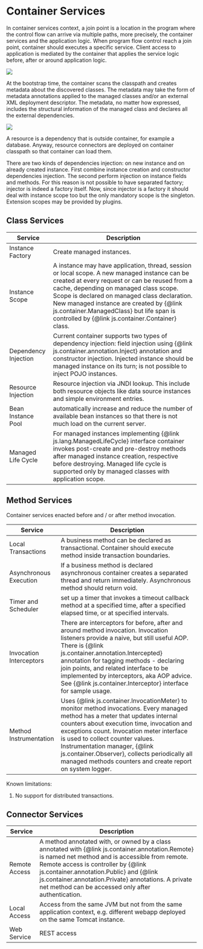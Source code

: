 # Container Services

In container services context, a join point is a location in the program where the control flow can arrive via multiple paths, more precisely, the container services and the application logic. When program flow control reach a join point, container should executes a specific service. Client access to application is mediated by the container that applies the service logic before, after or around application logic.

![](D:\docs\workspaces\js-lib\wtf\container\tiny-container\docs\join-point.png)

At the bootstrap time, the container scans the classpath and creates metadata about the discovered classes. The metadata may take the form of metadata annotations applied to the managed classes and/or an external XML deployment descriptor. The metadata, no matter how expressed, includes the structural information of the managed class and declares all the external dependencies.

![](D:\docs\workspaces\js-lib\wtf\container\tiny-container\docs\container-services.png)



A resource is a dependency that is outside container, for example a database. Anyway, resource connectors are deployed on container classpath so that container can load them. 

There are two kinds of dependencies injection: on new instance and on already created instance. First combine instance creation and constructor dependencies injection. The second perform injection on instance fields and methods. For this reason is not possible to have separated factory; injector is indeed a factory itself. Now, since injector is a factory it should deal with instance scope too but the only mandatory scope is the singleton. Extension scopes may be provided by plugins.

## Class Services

| Service | Description |
|---------|-------------|
| Instance Factory | Create managed instances. |
| Instance Scope | A instance may have  application, thread, session or local scope. A new managed instance can be created at every request or can be reused from a cache, depending on managed class scope. Scope is declared on managed class declaration. New managed instance are created by {@link js.container.ManagedClass} but life span is controlled by {@link js.container.Container} class. |
| Dependency Injection | Current container supports two types of dependency injection: field injection using {@link js.container.annotation.Inject} annotation and constructor injection. Injected instance should be managed instance on its turn; is not possible to inject POJO instances. |
| Resource Injection | Resource injection via JNDI lookup. This include both resource objects like data source instances and simple environment entries. |
| Bean Instance Pool | automatically increase and reduce the number of available bean instances so that there is not much load on the current server. |
| Managed Life Cycle | For managed instances implementing {@link js.lang.ManagedLifeCycle} interface container invokes post-create and pre-destroy methods after managed instance creation, respective before destroying. Managed life cycle is supported only by managed classes with application scope. |

## Method Services

Container services enacted before and / or after method invocation.

| Service | Description |
|---------|-------------|
| Local Transactions | A business method can be declared as transactional. Container should execute method inside transaction boundaries. |
| Asynchronous Execution | If a business method is declared asynchronous container creates a separated thread and return immediately. Asynchronous method should return void. |
| Timer and Scheduler | set up a timer that invokes a timeout callback method at a specified time, after a specified elapsed time, or at specified intervals. |
| Invocation Interceptors | There are interceptors for before, after and around method invocation. Invocation listeners provide a naive, but still useful AOP. There is {@link js.container.annotation.Intercepted} annotation for tagging methods - declaring join points, and related interface to be implemented by interceptors, aka AOP advice. See {@link js.container.Interceptor} interface for sample usage. |
| Method Instrumentation | Uses {@link js.container.InvocationMeter} to monitor method invocations. Every managed method has a meter that updates internal counters about execution time, invocation and exceptions count. Invocation meter interface is used to collect counter values. Instrumentation manager, {@link js.container.Observer}, collects periodically all managed methods counters and create report on system logger. |

Known limitations:

1. No support for distributed transactions. 

## Connector Services

| Service | Description |
|---------|-------------|
| Remote Access | A method annotated with, or owned by a class annotated with {@link js.container.annotation.Remote} is named net method and is accessible from remote. Remote access is controller by {@link js.container.annotation.Public} and {@link js.container.annotation.Private} annotations. A private net method can be accessed only after authentication. |
| Local Access | Access from the same JVM but not from the same application context, e.g. different webapp deployed on the same Tomcat instance. |
| Web Service | REST access |
